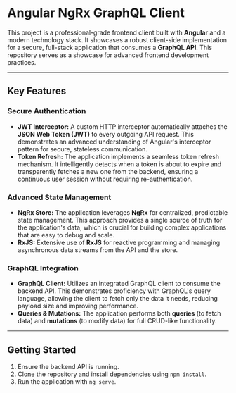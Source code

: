 # Angular NgRx GraphQL Client

This project is a professional-grade frontend client built with **Angular** and a modern technology stack. It showcases a robust client-side implementation for a secure, full-stack application that consumes a **GraphQL API**. This repository serves as a showcase for advanced frontend development practices.

***

## Key Features

### Secure Authentication

* **JWT Interceptor:** A custom HTTP interceptor automatically attaches the **JSON Web Token (JWT)** to every outgoing API request. This demonstrates an advanced understanding of Angular's interceptor pattern for secure, stateless communication.
* **Token Refresh:** The application implements a seamless token refresh mechanism. It intelligently detects when a token is about to expire and transparently fetches a new one from the backend, ensuring a continuous user session without requiring re-authentication.

### Advanced State Management

* **NgRx Store:** The application leverages **NgRx** for centralized, predictable state management. This approach provides a single source of truth for the application's data, which is crucial for building complex applications that are easy to debug and scale.
* **RxJS:** Extensive use of **RxJS** for reactive programming and managing asynchronous data streams from the API and the store.

### GraphQL Integration

* **GraphQL Client:** Utilizes an integrated GraphQL client to consume the backend API. This demonstrates proficiency with GraphQL's query language, allowing the client to fetch only the data it needs, reducing payload size and improving performance.
* **Queries & Mutations:** The application performs both **queries** (to fetch data) and **mutations** (to modify data) for full CRUD-like functionality.

***

## Getting Started

1.  Ensure the backend API is running.
2.  Clone the repository and install dependencies using `npm install`.
3.  Run the application with `ng serve`.
